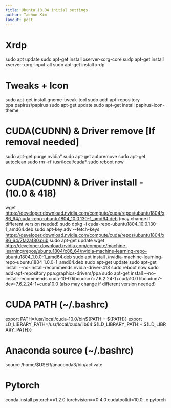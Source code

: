 ```yaml
---
title: Ubuntu 18.04 initial settings
author: Taehun Kim
layout: post
---
```

# Xrdp
sudo apt update
sudo apt-get install xserver-xorg-core
sudp apt-get install xserver-xorg-input-all
sudo apt-get install xrdp

# Tweaks + Icon
sudo apt-get install gnome-tweak-tool
sudo add-apt-repository ppa:papirus/papirus
sudo apt-get update
sudo apt-get install papirus-icon-theme

# CUDA(CUDNN) & Driver remove [If removal needed]
sudo apt-get purge nvidia*
sudo apt-get autoremove
sudo apt-get autoclean
sudo rm -rf /usr/local/cuda*
sudo reboot now

# CUDA(CUDNN) & Driver install - (10.0 & 418)
wget https://developer.download.nvidia.com/compute/cuda/repos/ubuntu1804/x86_64/cuda-repo-ubuntu1804_10.0.130-1_amd64.deb (may change if different version needed)
sudo dpkg -i cuda-repo-ubuntu1804_10.0.130-1_amd64.deb
sudo apt-key adv --fetch-keys https://developer.download.nvidia.com/compute/cuda/repos/ubuntu1804/x86_64/7fa2af80.pub
sudo apt-get update
wget http://developer.download.nvidia.com/compute/machine-learning/repos/ubuntu1804/x86_64/nvidia-machine-learning-repo-ubuntu1804_1.0.0-1_amd64.deb
sudo apt install ./nvidia-machine-learning-repo-ubuntu1804_1.0.0-1_amd64.deb
sudo apt-get update
sudo apt-get install --no-install-recommends nvidia-driver-418
sudo reboot now
sudo add-apt-repository ppa:graphics-drivers/ppa
sudo apt-get install --no-install-recommends cuda-10-0 libcudnn7=7.6.2.24-1+cuda10.0 libcudnn7-dev=7.6.2.24-1+cuda10.0 (also may change if different version needed)

# CUDA PATH (~/.bashrc)
export PATH=/usr/local/cuda-10.0/bin${PATH:+:${PATH}}
export LD_LIBRARY_PATH=/usr/local/cuda/lib64:${LD_LIBRARY_PATH:+:${LD_LIBRARY_PATH}}

# Anaconda source (~/.bashrc)
source /home/$USER/anaconda3/bin/activate

# Pytorch
conda install pytorch==1.2.0 torchvision==0.4.0 cudatoolkit=10.0 -c pytorch
